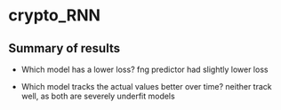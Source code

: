 # crypto_RNN


## Summary of results
   - Which model has a lower loss?
        fng predictor had slightly lower loss

   - Which model tracks the actual values better over time?
        neither track well, as both are severely underfit models

